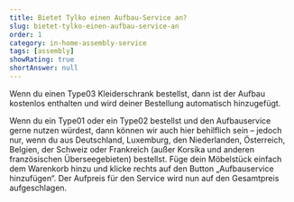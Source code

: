 ```yaml
---
title: Bietet Tylko einen Aufbau-Service an?
slug: bietet-tylko-einen-aufbau-service-an
order: 1
category: in-home-assembly-service
tags: [assembly]
showRating: true
shortAnswer: null
---
```


Wenn du einen Type03 Kleiderschrank bestellst, dann ist der Aufbau kostenlos enthalten und wird deiner Bestellung automatisch hinzugefügt.

Wenn du ein Type01 oder ein Type02 bestellst und den Aufbauservice gerne nutzen würdest, dann können wir auch hier behilflich sein – jedoch nur, wenn du aus Deutschland, Luxemburg, den Niederlanden, Österreich, Belgien, der Schweiz oder Frankreich (außer Korsika und anderen französischen Überseegebieten) bestellst. Füge dein Möbelstück einfach dem Warenkorb hinzu und klicke rechts auf den Button „Aufbauservice hinzufügen“. Der Aufpreis für den Service wird nun auf den Gesamtpreis aufgeschlagen.
